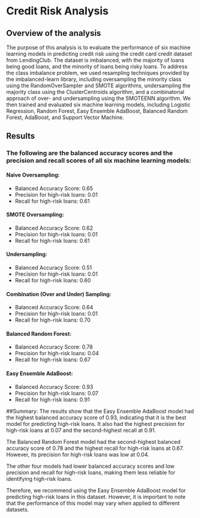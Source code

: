 # Credit Risk Analysis
## Overview of the analysis

The purpose of this analysis is to evaluate the performance of six machine learning models in predicting credit risk using the credit card credit dataset from LendingClub. The dataset is imbalanced, with the majority of loans being good loans, and the minority of loans being risky loans. To address the class imbalance problem, we used resampling techniques provided by the imbalanced-learn library, including oversampling the minority class using the RandomOverSampler and SMOTE algorithms, undersampling the majority class using the ClusterCentroids algorithm, and a combinatorial approach of over- and undersampling using the SMOTEENN algorithm. We then trained and evaluated six machine learning models, including Logistic Regression, Random Forest, Easy Ensemble AdaBoost, Balanced Random Forest, AdaBoost, and Support Vector Machine.

## Results 

### The following are the balanced accuracy scores and the precision and recall scores of all six machine learning models:

#### Naive Oversampling:
- Balanced Accuracy Score: 0.65
- Precision for high-risk loans: 0.01
- Recall for high-risk loans: 0.61

#### SMOTE Oversampling:
- Balanced Accuracy Score: 0.62
- Precision for high-risk loans: 0.01
- Recall for high-risk loans: 0.61

#### Undersampling:
- Balanced Accuracy Score: 0.51
- Precision for high-risk loans: 0.01
- Recall for high-risk loans: 0.60

#### Combination (Over and Under) Sampling:
- Balanced Accuracy Score: 0.64
- Precision for high-risk loans: 0.01
- Recall for high-risk loans: 0.70

#### Balanced Random Forest:
- Balanced Accuracy Score: 0.78
- Precision for high-risk loans: 0.04
- Recall for high-risk loans: 0.67

#### Easy Ensemble AdaBoost:
- Balanced Accuracy Score: 0.93
- Precision for high-risk loans: 0.07
- Recall for high-risk loans: 0.91

##Summary:
The results show that the Easy Ensemble AdaBoost model had the highest balanced accuracy score of 0.93, indicating that it is the best model for predicting high-risk loans. It also had the highest precision for high-risk loans at 0.07 and the second-highest recall at 0.91.

The Balanced Random Forest model had the second-highest balanced accuracy score of 0.78 and the highest recall for high-risk loans at 0.67. However, its precision for high-risk loans was low at 0.04.

The other four models had lower balanced accuracy scores and low precision and recall for high-risk loans, making them less reliable for identifying high-risk loans.

Therefore, we recommend using the Easy Ensemble AdaBoost model for predicting high-risk loans in this dataset. However, it is important to note that the performance of this model may vary when applied to different datasets.

